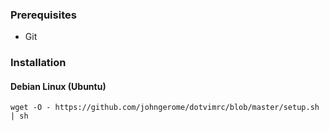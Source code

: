 ### Prerequisites
 - Git

### Installation
#### Debian Linux (Ubuntu)
```
wget -O - https://github.com/johngerome/dotvimrc/blob/master/setup.sh | sh
```
